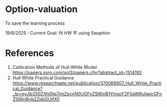 # Option-valuation

To save the learning process

19/6/2025 : Current Goal: fit HW 1F using Swaption


# References 
1. Calibration Methods of Hull-White Model https://papers.ssrn.com/sol3/papers.cfm?abstract_id=1514192
2. Hull White Practical Guidance https://www.researchgate.net/publication/370068607_Hull_White_Practical_Guidance?_tp=eyJjb250ZXh0Ijp7ImZpcnN0UGFnZSI6InB1YmxpY2F0aW9uIiwicGFnZSI6InByb2ZpbGUifX0
